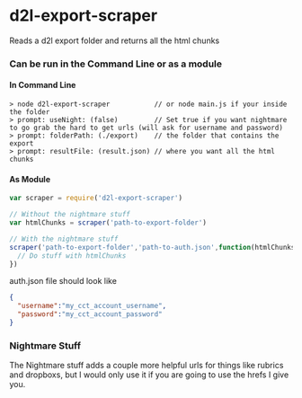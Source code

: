 # d2l-export-scraper
Reads a d2l export folder and returns all the html chunks

### Can be run in the Command Line or as a module

#### In Command Line
```
> node d2l-export-scraper           // or node main.js if your inside the folder
> prompt: useNight: (false)         // Set true if you want nightmare to go grab the hard to get urls (will ask for username and password)
> prompt: folderPath: (./export)    // the folder that contains the export
> prompt: resultFile: (result.json) // where you want all the html chunks
```

#### As Module
``` javascript
var scraper = require('d2l-export-scraper')

// Without the nightmare stuff
var htmlChunks = scraper('path-to-export-folder')

// With the nightmare stuff
scraper('path-to-export-folder','path-to-auth.json',function(htmlChunks){
  // Do stuff with htmlChunks
})
```
auth.json file should look like
``` json
{
  "username":"my_cct_account_username",
  "password":"my_cct_account_password"
}
```

### Nightmare Stuff
The Nightmare stuff adds a couple more helpful urls for things like rubrics and dropboxs, but
I would only use it if you are going to use the hrefs I give you.
